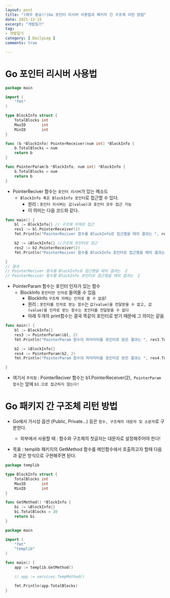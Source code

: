 ```yaml
---
layout: post
title: "(매우 중요!!)Go 포인터 리시버 사용법과 패키지 간 구조체 리턴 방법"
date: 2021-12-15
excerpt: "개발일기"
tag:
- 개발일기
category: [ DailyLog ]
comments: true

---
```


# Go 포인터 리시버 사용법

```go
package main

import (
	"fmt"
)

type BlockInfo struct {
	TotalBlocks int
	MaxID       int
	MinID       int
}

func (b *BlockInfo) PointerReceiver(num int) *BlockInfo {
	b.TotalBlocks = num
	return b
}

func PointerParam(b *BlockInfo, num int) *BlockInfo {
	b.TotalBlocks = num
	return b
}

```

- PointerReciver 함수는 `포인터 리시버`가 있는 메소드
    - `BlockInfo 혹은 BlockInfo 포인터`로 접근할 수 있다.
        - 원리 : `포인터 리시버는 값(value)과 포인터 모두 접근 가능`
        - 이 의미는 다음 코드와 같다.

```go
func main() {
	bl := BlockInfo{} // 구조체 자체로 접근
	res1 := bl.PointerReceiver(2)
	fmt.Println("PointerReciver 함수를 BlockInfo로 접근했을 때의 결과는 ", res1.TotalBlocks)

	b2 := &BlockInfo{} //구조체 포인터로 접근
	res2 := b2.PointerReceiver(2)
	fmt.Println("PointerReciver 함수를 BlockInfo 포인터로 접근했을 때의 결과는 ", res2.TotalBlocks)

}
// 결과
// PointerReciver 함수를 BlockInfo로 접근했을 때의 결과는  2
// PointerReciver 함수를 BlockInfo 포인터로 접근했을 때의 결과는  2

```

- PointerParam 함수는 포인터 인자가 있는 함수
    - BlockInfo `포인터만 인자로` 들어올 수 있음
        - BlockInfo `구조체 자체는 인자로 쓸 수 없음`!
        - 원리 : `포인터를 인자로 받는 함수`는 `값(value)을 전달받을 수 없고, 값(value)을 인자로 받는 함수는 포인터를 전달받을 수 없다`
        - 아래 두개의 print함수는 결국 똑같이 포인터로 받기 때문에 그 의미는 같음

```go
func main() {
	bl := BlockInfo{}
	res3 := PointerParam(&bl, 2)
	fmt.Println("PointerParam 함수의 파라미터를 포인터로 받은 결과는 ", res3.TotalBlocks)

	b2 := &BlockInfo{}
	res4 := PointerParam(b2, 2)
	fmt.Println("PointerParam 함수의 파라미터를 포인터로 받은 결과는 ", res4.TotalBlocks)

}
```

- 여기서 `주의점` : PointerReciver 함수는 b1.PointerReceiver(2),` PointerParam 함수`는 앞에 `b1.으로 접근하지 않는다!`



# Go 패키지 간 구조체 리턴 방법

- Go에서 가시성 옵션 (Public, Private...) 등은 `함수, 구조체의 대문자 및 소문자`로 구분한다.
    - 외부에서 사용할 때 : 함수와 구조체의 첫글자는 대문자로 설정해주어야 한다!

- 목표 : templib 패키지의 GetMethod 함수를 메인함수에서 호출하고자 할때 다음과 같은 방식으로 구현해주면 된다.

```go
package templib

type BlockInfo struct {
	TotalBlocks int
	MaxID       int
	MinID       int
}

func GetMethod() *BlockInfo {
	bi := &BlockInfo{}
	bi.TotalBlocks = 20
	return bi
}

```

```go
package main

import (
	"fmt"
	"templib"
)

func main() {
	app := templib.GetMethod()

	// app := services.TempMethod()

	fmt.Println(app.TotalBlocks)
}

```